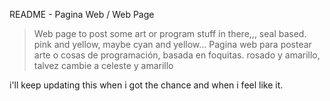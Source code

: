 README - Pagina Web / Web Page 
> Web page to post some art or program stuff in there,,, seal based. pink and yellow, maybe cyan and yellow...
> Pagina web para postear arte o cosas de programación, basada en foquitas. rosado y amarillo, talvez cambie a celeste y amarillo


i'll keep updating this when i got the chance and when i feel like it. 
